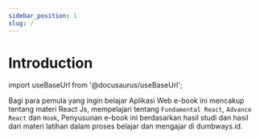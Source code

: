 ```yaml
---
sidebar_position: 1
slug: /
---
```


# Introduction

import useBaseUrl from '@docusaurus/useBaseUrl';

Bagi para pemula yang ingin belajar Aplikasi Web e-book ini mencakup tentang materi React Js, mempelajari tentang `Fundamental React`, `Advance React` dan `Hook`, Penyusunan e-book ini berdasarkan hasil studi dan hasil dari materi latihan dalam proses belajar dan mengajar di dumbways.id.